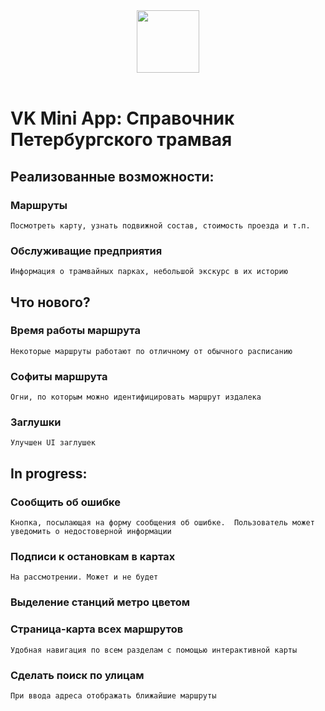 <div align="center">
  <a href="https://github.com/VKCOM">
    <img width="100" height="100" src="https://avatars3.githubusercontent.com/u/1478241?s=200&v=4">
  </a>
  <br>
  <br>


</div>

# VK Mini App: Справочник Петербургского трамвая

## Реализованные возможности:

### Маршруты

`Посмотреть карту, узнать подвижной состав, стоимость проезда и т.п.`

### Обслуживащие предприятия
`Информация о трамвайных парках, небольшой экскурс в их историю`

## Что нового?

### Время работы маршрута
`Некоторые маршруты работают по отличному от обычного расписанию`
### Софиты маршрута
`Огни, по которым можно идентифицировать маршрут издалека`
### Заглушки
`Улучшен UI заглушек`


## In progress: 

### Сообщить об ошибке
`Кнопка, посылающая на форму сообщения об ошибке. 
Пользователь может уведомить о недостоверной информации`

### Подписи к остановкам в картах
`На рассмотрении. Может и не будет`

### Выделение станций метро цветом

### Страница-карта всех маршрутов
`Удобная навигация по всем разделам с помощью интерактивной карты`

### Сделать поиск по улицам
`При ввода адреса отображать ближайшие маршруты` 
